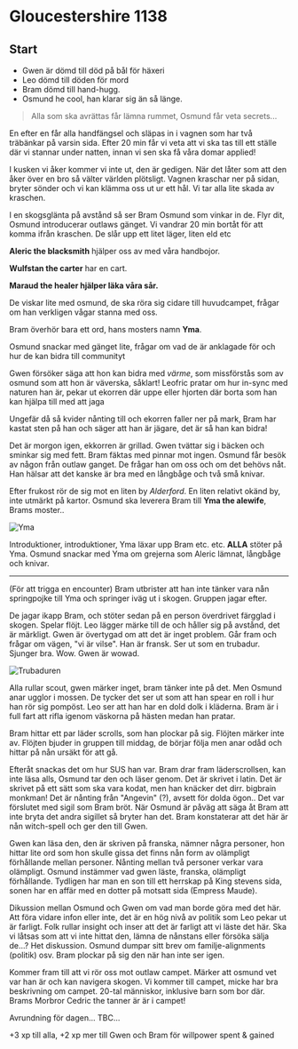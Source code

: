 # Gloucestershire 1138

## Start
- Gwen är dömd till död på bål för häxeri
- Leo dömd till döden för mord
- Bram dömd till hand-hugg.
- Osmund he cool, han klarar sig än så länge.

> Alla som ska avrättas får lämna rummet, Osmund får veta secrets...

En efter en får alla handfängsel och släpas in i vagnen som har två träbänkar på varsin sida. Efter 20 min får vi veta att vi ska tas till ett ställe där vi stannar under natten, innan vi sen ska få våra domar applied!

I kusken vi åker kommer vi inte ut, den är gedigen. När det låter som att den åker över en bro så välter världen plötsligt. Vagnen kraschar ner på sidan, bryter sönder och vi kan klämma oss ut ur ett hål. Vi tar alla lite skada av kraschen.

I en skogsglänta på avstånd så ser Bram Osmund som vinkar in de. Flyr dit, Osmund introducerar outlaws gänget. Vi vandrar 20 min bortåt för att komma ifrån kraschen. De slår upp ett litet läger, liten eld etc

**Aleric the blacksmith** hjälper oss av med våra handbojor.

**Wulfstan the carter** har en cart.

**Maraud the healer hjälper läka våra sår.**

De viskar lite med osmund, de ska röra sig cidare till huvudcampet, frågar om han verkligen vågar stanna med oss.

Bram överhör bara ett ord, hans mosters namn **Yma**.

Osmund snackar med gänget lite, frågar om vad de är anklagade för och hur de kan bidra till communityt

Gwen försöker säga att hon kan bidra med *värme*, som missförstås som av osmund som att hon är väverska, såklart!
Leofric pratar om hur in-sync med naturen han är, pekar ut ekorren där uppe eller hjorten där borta som han kan hjälpa till med att jaga

Ungefär då så kvider nånting till och ekorren faller ner på mark, Bram har kastat sten på han och säger att han är jägare, det är så han kan bidra!

Det är morgon igen, ekkorren är grillad. Gwen tvättar sig i bäcken och sminkar sig med fett. Bram fäktas med pinnar mot ingen. Osmund får besök av någon från outlaw ganget. De frågar han om oss och om det behövs nåt. Han hälsar att det kanske är bra med en långbåge och två små knivar.

Efter frukost rör de sig mot en liten by *Alderford*. En liten relativt okänd by, inte utmärkt på kartor. Osmund ska leverera Bram till **Yma the alewife**, Brams moster..

![Yma](https://github.com/user-attachments/assets/335d363e-f521-4eae-92e4-445fc2ce91e1)


Introduktioner, introduktioner, Yma läxar upp Bram etc. etc. **ALLA** stöter på Yma.  Osmund snackar med Yma om grejerna som Aleric lämnat, långbåge och knivar.

---

(För att trigga en encounter) Bram utbrister att han inte tänker vara nån springpojke till Yma och springer iväg ut i skogen. Gruppen jagar efter.

De jagar ikapp Bram, och stöter sedan på en person överdrivet färgglad i skogen. Spelar flöjt. Leo lägger märke till de och håller sig på avstånd, det är märkligt. Gwen är övertygad om att det är inget problem. Går fram och frågar om vägen, "vi är vilse". Han är fransk. Ser ut som en trubadur. Sjunger bra. Wow. Gwen är wowad.

![Trubaduren](https://github.com/user-attachments/assets/4772b843-feb3-4dea-a2dd-c586081ce97b)


Alla rullar scout, gwen märker inget, bram tänker inte på det. Men Osmund anar ugglor i mossen. De tycker det ser ut som att han spear en roll i hur han rör sig pompöst. Leo ser att han har en dold dolk i kläderna. Bram är i full fart att rifla igenom väskorna på hästen medan han pratar.

Bram hittar ett par läder scrolls, som han plockar på sig. Flöjten märker inte av. Flöjten bjuder in gruppen till middag, de börjar följa men anar odåd och hittar på nån ursäkt för att gå.

Efteråt snackas det om hur SUS han var. Bram drar fram läderscrollsen, kan inte läsa alls, Osmund tar den och läser genom. Det är skrivet i latin. Det är skrivet på ett sätt som ska vara kodat, men han knäcker det dirr. bigbrain monkman! Det är nånting från "Angevin" (?), avsett för dolda ögon.. Det var förslutet med sigil som Bram bröt. När Osmund är påväg att säga åt Bram att inte bryta det andra sigillet så bryter han det. Bram konstaterar att det här är nån witch-spell och ger den till Gwen.

Gwen kan läsa den, den är skriven på franska, nämner några personer, hon hittar lite ord som hon skulle gissa det finns nån form av olämpligt förhållande mellan personer. Nånting mellan två personer verkar vara olämpligt. Osmund instämmer vad gwen läste, franska, olämpligt förhållande. Tydligen har man en son till ett herrskap på King stevens sida, sonen har en affär med en dotter på motsatt sida (Empress Maude).

Dikussion mellan Osmund och Gwen om vad man borde göra med det här. Att föra vidare infon eller inte, det är en hög nivå av politik som Leo pekar ut är farligt. Folk rullar insight och inser att det är farligt att vi läste det här. Ska vi låtsas som att vi inte hittat den, lämna de nånstans eller försöka sälja de...? Het diskussion. Osmund dumpar sitt brev om familje-alignments (politik) osv. Bram plockar på sig den när han inte ser igen.

Kommer fram till att vi rör oss mot outlaw campet. Märker att osmund vet var han är och kan navigera skogen. Vi kommer till campet, micke har bra beskrivning om campet. 20-tal människor, inklusive barn som bor där. Brams Morbror Cedric the tanner är är i campet!

Avrundning för dagen... TBC...

+3 xp till alla, +2 xp mer till Gwen och Bram för willpower spent & gained
